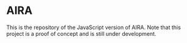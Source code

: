 AIRA
====
This is the repository of the JavaScript version of AIRA. Note that this project is a proof of concept and is still under development.
